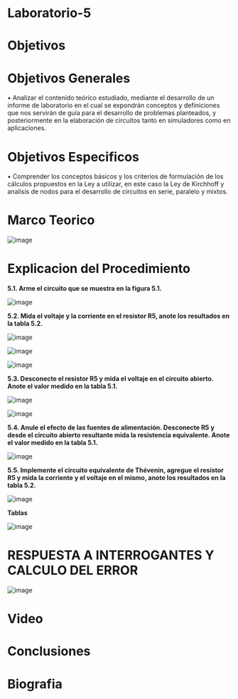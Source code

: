 # Laboratorio-5

# Objetivos

# Objetivos Generales 

• Analizar el contenido teórico estudiado, mediante el desarrollo de un informe de laboratorio en el cual se expondrán conceptos y definiciones que nos servirán de guía para el desarrollo de problemas planteados, y posteriormente en la elaboración de circuitos tanto en simuladores como en aplicaciones.

# Objetivos Especificos
• Comprender los conceptos básicos y los criterios de formulación de los cálculos propuestos en la Ley a utilizar, en este caso la Ley de Kirchhoff y analisis de nodos para el desarrollo de circuitos en serie, paralelo y mixtos.

# Marco Teorico

![image](https://user-images.githubusercontent.com/84587118/127082404-be2f9e7d-7eee-4f61-a2f9-b2e1ae7e1ef6.png)


# Explicacion del Procedimiento

**5.1. Arme el circuito que se muestra en la figura 5.1.**

![image](https://user-images.githubusercontent.com/84412132/127156652-92092293-ef67-48d2-8d54-e79ec2dc3535.png)


**5.2. Mida el voltaje y la corriente en el resistor R5, anote los resultados en la tabla 5.2.**

![image](https://user-images.githubusercontent.com/84412132/127156705-8af9a1bc-7cd9-4ced-bb30-5c2c353e816b.png)

![image](https://user-images.githubusercontent.com/84412132/127156729-890ed081-1176-4ebe-945f-e9983429d1e5.png)

![image](https://user-images.githubusercontent.com/84412132/127156795-ab431922-a5b4-497e-8860-5c37c1f194af.png)


**5.3. Desconecte el resistor R5 y mida el voltaje en el circuito abierto. Anote el valor
medido en la tabla 5.1.**

![image](https://user-images.githubusercontent.com/84412132/127156951-87b4bd63-d865-4ecd-94fe-79e1045de09d.png)

![image](https://user-images.githubusercontent.com/84412132/127156998-b58682ef-3197-4d4a-9699-ed2910bca40f.png)

**5.4. Anule el efecto de las fuentes de alimentación. Desconecte R5 y desde el circuito
abierto resultante mida la resistencia equivalente. Anote el valor medido en la tabla 5.1.**

![image](https://user-images.githubusercontent.com/84412132/127157106-1f54b323-9b33-4e63-8f96-4f5cc7f4369a.png)

**5.5. Implemente el circuito equivalente de Thévenin, agregue el resistor R5 y mida la
corriente y el voltaje en el mismo, anote los resultados en la tabla 5.2.**

![image](https://user-images.githubusercontent.com/84412132/127157174-ea5568c8-565c-4934-85c5-bf5925dc832b.png)

**Tablas**

![image](https://user-images.githubusercontent.com/84412132/127157202-f5c647a2-d278-4c60-853d-406d2f53fd24.png)




# RESPUESTA A INTERROGANTES Y CALCULO DEL ERROR

![image](https://user-images.githubusercontent.com/84585835/127177445-dd567f6f-1629-48ba-abda-060a6a95fda3.png)

# Video

# Conclusiones

# Biografia
